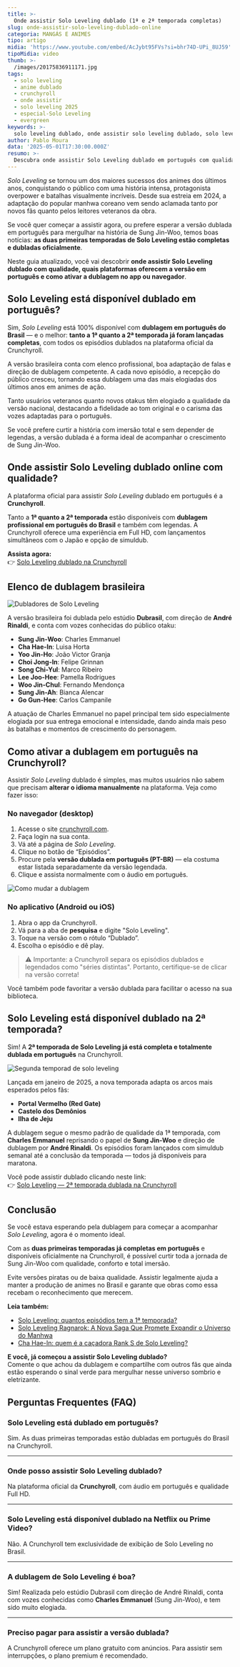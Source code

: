 ```yaml
---
title: >-
  Onde assistir Solo Leveling dublado (1ª e 2ª temporada completas)
slug: onde-assistir-solo-leveling-dublado-online
categoria: MANGÁS E ANIMES
tipo: artigo
midia: 'https://www.youtube.com/embed/AcJybt95FVs?si=bhr74D-UPi_8UJ59'
tipoMidia: video
thumb: >-
  /images/20175836911171.jpg
tags:
  - solo leveling
  - anime dublado
  - crunchyroll
  - onde assistir
  - solo leveling 2025
  - especial-Solo Leveling
  - evergreen
keywords: >-
  solo leveling dublado, onde assistir solo leveling dublado, solo leveling anime dublado, solo leveling crunchyroll
author: Pablo Moura
data: '2025-05-01T17:30:00.000Z'
resumo: >-
  Descubra onde assistir Solo Leveling dublado em português com qualidade oficial. Saiba quais temporadas já estão completas, se está na Netflix, e como ativar o áudio dublado.
---
```


*Solo Leveling* se tornou um dos maiores sucessos dos animes dos últimos anos, conquistando o público com uma história intensa, protagonista overpower e batalhas visualmente incríveis. Desde sua estreia em 2024, a adaptação do popular manhwa coreano vem sendo aclamada tanto por novos fãs quanto pelos leitores veteranos da obra.

Se você quer começar a assistir agora, ou prefere esperar a versão dublada em português para mergulhar na história de Sung Jin-Woo, temos boas notícias: **as duas primeiras temporadas de Solo Leveling estão completas e dubladas oficialmente**.

Neste guia atualizado, você vai descobrir **onde assistir Solo Leveling dublado com qualidade, quais plataformas oferecem a versão em português e como ativar a dublagem no app ou navegador**.

## Solo Leveling está disponível dublado em português?

Sim, *Solo Leveling* está 100% disponível com **dublagem em português do Brasil** — e o melhor: **tanto a 1ª quanto a 2ª temporada já foram lançadas completas**, com todos os episódios dublados na plataforma oficial da Crunchyroll.

A versão brasileira conta com elenco profissional, boa adaptação de falas e direção de dublagem competente. A cada novo episódio, a recepção do público cresceu, tornando essa dublagem uma das mais elogiadas dos últimos anos em animes de ação.

Tanto usuários veteranos quanto novos otakus têm elogiado a qualidade da versão nacional, destacando a fidelidade ao tom original e o carisma das vozes adaptadas para o português.

Se você prefere curtir a história com imersão total e sem depender de legendas, a versão dublada é a forma ideal de acompanhar o crescimento de Sung Jin-Woo.

## Onde assistir Solo Leveling dublado online com qualidade?

A plataforma oficial para assistir *Solo Leveling* dublado em português é a **Crunchyroll**.

Tanto a **1ª quanto a 2ª temporada** estão disponíveis com **dublagem profissional em português do Brasil** e também com legendas. A Crunchyroll oferece uma experiência em Full HD, com lançamentos simultâneos com o Japão e opção de simuldub.

**Assista agora:**  
👉 [Solo Leveling dublado na Crunchyroll](https://www.crunchyroll.com/pt-br/series/GDKHZEJ0K/solo-leveling)

## Elenco de dublagem brasileira

![Dubladores de Solo Leveling](/images/dubladores-de-solo-leveling.jpg)

A versão brasileira foi dublada pelo estúdio **Dubrasil**, com direção de **André Rinaldi**, e conta com vozes conhecidas do público otaku:

- **Sung Jin-Woo**: Charles Emmanuel  
- **Cha Hae-In**: Luisa Horta  
- **Yoo Jin-Ho**: João Victor Granja  
- **Choi Jong-In**: Felipe Grinnan  
- **Song Chi-Yul**: Marco Ribeiro  
- **Lee Joo-Hee**: Pamella Rodrigues  
- **Woo Jin-Chul**: Fernando Mendonça  
- **Sung Jin-Ah**: Bianca Alencar  
- **Go Gun-Hee**: Carlos Campanile

A atuação de Charles Emmanuel no papel principal tem sido especialmente elogiada por sua entrega emocional e intensidade, dando ainda mais peso às batalhas e momentos de crescimento do personagem.

## Como ativar a dublagem em português na Crunchyroll?

Assistir *Solo Leveling* dublado é simples, mas muitos usuários não sabem que precisam **alterar o idioma manualmente** na plataforma. Veja como fazer isso:

### No navegador (desktop)

1. Acesse o site [crunchyroll.com](https://www.crunchyroll.com/pt-br).
2. Faça login na sua conta.
3. Vá até a página de *Solo Leveling*.
4. Clique no botão de “Episódios”.
5. Procure pela **versão dublada em português (PT-BR)** — ela costuma estar listada separadamente da versão legendada.
6. Clique e assista normalmente com o áudio em português.

![Como mudar a dublagem](/images/como-ativar-dublagem-solo-leveling.png)

### No aplicativo (Android ou iOS)

1. Abra o app da Crunchyroll.
2. Vá para a aba de **pesquisa** e digite "Solo Leveling".
3. Toque na versão com o rótulo “Dublado”.
4. Escolha o episódio e dê play.

> ⚠️ Importante: a Crunchyroll separa os episódios dublados e legendados como "séries distintas". Portanto, certifique-se de clicar na versão correta!

Você também pode favoritar a versão dublada para facilitar o acesso na sua biblioteca.

## Solo Leveling está disponível dublado na 2ª temporada?

Sim! A **2ª temporada de Solo Leveling já está completa e totalmente dublada em português** na Crunchyroll.

![Segunda temporad de solo leveling](/images/solo-leveling-t2-e1-previa.webp)

Lançada em janeiro de 2025, a nova temporada adapta os arcos mais esperados pelos fãs:

- **Portal Vermelho (Red Gate)**
- **Castelo dos Demônios**
- **Ilha de Jeju**

A dublagem segue o mesmo padrão de qualidade da 1ª temporada, com **Charles Emmanuel** reprisando o papel de **Sung Jin-Woo** e direção de dublagem por **André Rinaldi**. Os episódios foram lançados com simuldub semanal até a conclusão da temporada — todos já disponíveis para maratona.

Você pode assistir dublado clicando neste link:  
👉 [Solo Leveling — 2ª temporada dublada na Crunchyroll](https://www.crunchyroll.com/pt-br/series/GDKHZEJ0K/solo-leveling)

## Conclusão

Se você estava esperando pela dublagem para começar a acompanhar *Solo Leveling*, agora é o momento ideal.

Com as **duas primeiras temporadas já completas em português** e disponíveis oficialmente na Crunchyroll, é possível curtir toda a jornada de Sung Jin-Woo com qualidade, conforto e total imersão.

Evite versões piratas ou de baixa qualidade. Assistir legalmente ajuda a manter a produção de animes no Brasil e garante que obras como essa recebam o reconhecimento que merecem.

**Leia também:**

- [Solo Leveling: quantos episódios tem a 1ª temporada?](https://www.geeknews.com.br/noticia/solo-leveling-1-temporada-quantos-episodios-onde-assistir)
- [Solo Leveling Ragnarok: A Nova Saga Que Promete Expandir o Universo do Manhwa](https://www.geeknews.com.br/noticia/solo-leveling-ragnarok-tudo-sobre-a-continuao-da-saga)
- [Cha Hae-In: quem é a caçadora Rank S de Solo Leveling?](https://www.geeknews.com.br/noticia/hunter-cha-hae-in-a-cacadora-mais-forte-da-coreia)

**E você, já começou a assistir Solo Leveling dublado?**  
Comente o que achou da dublagem e compartilhe com outros fãs que ainda estão esperando o sinal verde para mergulhar nesse universo sombrio e eletrizante.

## Perguntas Frequentes (FAQ)

### Solo Leveling está dublado em português?
Sim. As duas primeiras temporadas estão dubladas em português do Brasil na Crunchyroll.

---

### Onde posso assistir Solo Leveling dublado?
Na plataforma oficial da **Crunchyroll**, com áudio em português e qualidade Full HD.

---

### Solo Leveling está disponível dublado na Netflix ou Prime Video?
Não. A Crunchyroll tem exclusividade de exibição de Solo Leveling no Brasil.

---

### A dublagem de Solo Leveling é boa?
Sim! Realizada pelo estúdio Dubrasil com direção de André Rinaldi, conta com vozes conhecidas como **Charles Emmanuel** (Sung Jin-Woo), e tem sido muito elogiada.

---

### Preciso pagar para assistir a versão dublada?
A Crunchyroll oferece um plano gratuito com anúncios. Para assistir sem interrupções, o plano premium é recomendado.
